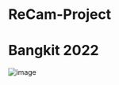 # ReCam-Project
# Bangkit 2022

![image](https://user-images.githubusercontent.com/99315609/168441941-168e4f5e-4528-45fe-9155-20bef1b9761b.png)
